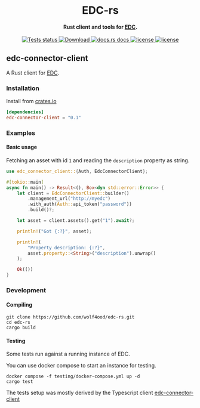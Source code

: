 
<div class="oranda-hide">
  <h1 align="center">EDC-rs</h1>
</div>

<div align="center">
  <strong>
    Rust client and tools for <a href="https://github.com/eclipse-edc/Connector">EDC</a>.
  </strong>
</div>

<br />

<div align="center">
  <a href="https://github.com/wolf4ood/edc-rs?query=workflow%3ATests">
    <img src="https://github.com/wolf4ood/edc-rs/workflows/Tests/badge.svg"
    alt="Tests status" />
  </a>
  
  <a href="https://crates.io/crates/edc-connector-client">
    <img src="https://img.shields.io/crates/d/edc-connector-client.svg?style=flat-square"
      alt="Download" />
  </a>
  <a href="https://docs.rs/edc-connector-client">
    <img src="https://img.shields.io/badge/docs-latest-blue.svg?style=flat-square"
      alt="docs.rs docs" />
  </a>

   <a href="https://opensource.org/licenses/Apache-2.0">
    <img src="https://img.shields.io/badge/License-Apache%202.0-blue.svg"
      alt="license" />
  </a>

   <a href="https://deps.rs/repo/github/wolf4ood/edc-rs">
    <img src="https://deps.rs/repo/github/wolf4ood/edc-rs/status.svg"
      alt="license" />
  </a>

</div>


## edc-connector-client 

A Rust client for [EDC](https://github.com/eclipse-edc/Connector).



### Installation


Install from [crates.io](https://crates.io/)

```toml
[dependencies]
edc-connector-client = "0.1"
```


### Examples


#### Basic usage


Fetching an asset with id `1` and reading the `description` property as string.

```rust
use edc_connector_client::{Auth, EdcConnectorClient};

#[tokio::main]
async fn main() -> Result<(), Box<dyn std::error::Error>> {
    let client = EdcConnectorClient::builder()
        .management_url("http://myedc")
        .with_auth(Auth::api_token("password"))
        .build()?;

    let asset = client.assets().get("1").await?;

    println!("Got {:?}", asset);

    println!(
        "Property description: {:?}",
        asset.property::<String>("description").unwrap()
    );

    Ok(())
}
```


### Development


#### Compiling

```
git clone https://github.com/wolf4ood/edc-rs.git
cd edc-rs
cargo build
```


#### Testing 

Some tests run against a running instance of EDC.

You can use docker compose to start an instance for testing. 

```
docker compose -f testing/docker-compose.yml up -d
cargo test 
```

The tests setup was mostly derived by the Typescript client [edc-connector-client](https://github.com/Think-iT-Labs/edc-connector-client)



